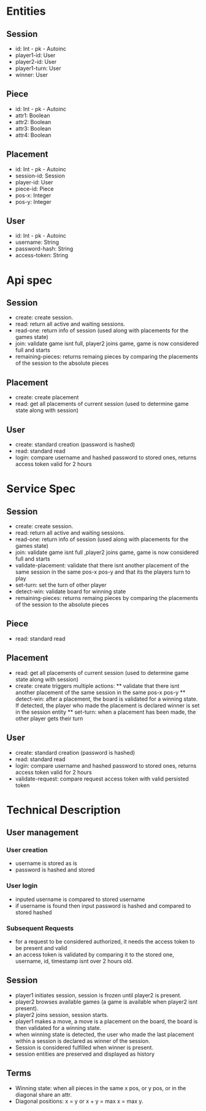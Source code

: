 # Entities

## Session
* id: Int - pk - Autoinc
* player1-id: User
* player2-id: User
* player1-turn: User 
* winner: User

## Piece
* id: Int - pk - Autoinc
* attr1: Boolean
* attr2: Boolean
* attr3: Boolean
* attr4: Boolean

## Placement
* id: Int - pk - Autoinc
* session-id: Session 
* player-id: User 
* piece-id: Piece
* pos-x: Integer
* pos-y: Integer

## User
* id: Int - pk - Autoinc
* username: String
* password-hash: String
* access-token: String

# Api spec

## Session
* create: create session.
* read: return all active and waiting sessions.
* read-one: return info of session (used along with placements for the games state)
* join: validate game isnt full, player2 joins game, game is now considered full and starts
* remaining-pieces: returns remaing pieces by comparing the placements of the session to the absolute pieces

## Placement
* create: create placement
* read: get all placements of current session (used to determine game state along with session)

## User
* create: standard creation (password is hashed)
* read: standard read
* login: compare username and hashed password to stored ones, returns access token valid for 2 hours

# Service Spec

## Session
* create: create session.
* read: return all active and waiting sessions.
* read-one: return info of session (used along with placements for the games state)
* join: validate game isnt full ,player2 joins game, game is now considered full and starts
* validate-placement: validate that there isnt another placement of the same session in the same pos-x pos-y and that its the players turn to play
* set-turn: set the turn of other player
* detect-win: validate board for winning state
* remaining-pieces: returns remaing pieces by comparing the placements of the session to the absolute pieces

## Piece
* read: standard read

## Placement
* read: get all placements of current session (used to determine game state along with session)
* create: create triggers multiple actions:
** validate that there isnt another placement of the same session in the same pos-x pos-y
** detect-win: after a placement, the board is validated for a winning state. If detected, 
	the player who made the placement is declared winner is set in the session entity
** set-turn: when a placement has been made, the other player gets their turn

## User
* create: standard creation (password is hashed)
* read: standard read
* login: compare username and hashed password to stored ones, returns access token valid for 2 hours
* validate-request: compare request access token with valid persisted token

# Technical Description

## User management

### User creation
* username is stored as is
* password is hashed and stored

### User login
* inputed username is compared to stored username
* if username is found then input password is hashed and compared to stored hashed

### Subsequent Requests
* for a request to be considered authorized, it needs the access token to be present and valid
* an access token is validated by comparing it to the stored one, username, id, timestamp isnt over 2 hours old.

## Session
* player1 initiates session, session is frozen until player2 is present.
* player2 browses available games (a game is available when player2 isnt present).
* player2 joins session, session starts.
* player1 makes a move, a move is a placement on the board, the board is then validated for a winning state.
* when winning state is detected, the user who made the last placement within a session is declared as winner of the session.
* Session is considered fulfilled when winner is present.
* session entities are preserved and displayed as history

## Terms
* Winning state: when all pieces in the same x pos, or y pos, or in the diagonal share an attr. 
* Diagonal positions: x = y or x + y = max x = max y.


